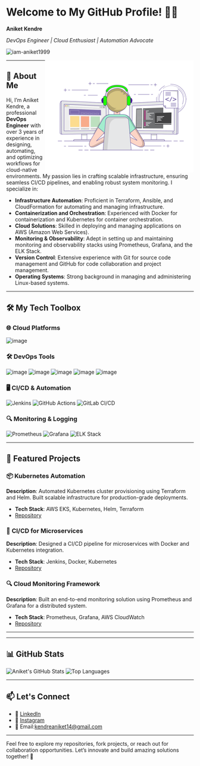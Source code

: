 # Welcome to My GitHub Profile! 👨‍💻
**Aniket Kendre**  

*DevOps Engineer | Cloud Enthusiast | Automation Advocate*       

<p align="left"> <img src="https://komarev.com/ghpvc/?username=iam-aniket1999&label=Profile%20views&color=0e75b6&style=flat" alt="iam-aniket1999" /> </p>
<img align="right" alt="Coding" width="400" src="https://raw.githubusercontent.com/devSouvik/devSouvik/master/gif3.gif">

---

## 🌟 About Me
Hi, I’m Aniket Kendre, a professional **DevOps Engineer** with over 3 years of experience in designing, automating, and optimizing workflows for cloud-native environments. My passion lies in crafting scalable infrastructure, ensuring seamless CI/CD pipelines, and enabling robust system monitoring. I specialize in:

- **Infrastructure Automation**: Proficient in Terraform, Ansible, and CloudFormation for automating and managing infrastructure.
- **Containerization and Orchestration**: Experienced with Docker for containerization and Kubernetes for container orchestration.
- **Cloud Solutions**: Skilled in deploying and managing applications on AWS (Amazon Web Services).
- **Monitoring & Observability**: Adept in setting up and maintaining monitoring and observability stacks using Prometheus, Grafana, and the ELK Stack.
- **Version Control**: Extensive experience with Git for source code management and GitHub for code collaboration and project management.
- **Operating Systems**: Strong background in managing and administering Linux-based systems.



---

## 🛠️ My Tech Toolbox

### 🌐 Cloud Platforms
![image](https://github.com/user-attachments/assets/70f61566-716e-48bc-aa3d-73cbf2da6ea8)

### 🛠️ DevOps Tools
![image](https://github.com/user-attachments/assets/24f32876-a2d8-4134-bf9c-eaf15c4f1c4d)
![image](https://github.com/user-attachments/assets/331942f0-a8fa-4317-9cb1-ff6f45d56846)
![image](https://github.com/user-attachments/assets/32306932-d462-4b74-b0d9-d324e546a930)
![image](https://github.com/user-attachments/assets/6e9a5051-1713-4ebe-a45a-85c6922c54de)
![image](https://github.com/user-attachments/assets/57e1ee64-f8e9-4fcf-b46a-a1da4257bc3e)



### 🖥️ CI/CD & Automation
![Jenkins](https://img.shields.io/badge/Jenkins-%23D24939.svg?style=for-the-badge&logo=jenkins&logoColor=white)
![GitHub Actions](https://img.shields.io/badge/GitHub%20Actions-%232671E5.svg?style=for-the-badge&logo=github-actions&logoColor=white)
![GitLab CI/CD](https://img.shields.io/badge/GitLab%20CI/CD-%23FC6D26.svg?style=for-the-badge&logo=gitlab&logoColor=white)

### 🔍 Monitoring & Logging
![Prometheus](https://img.shields.io/badge/Prometheus-%23E6522C.svg?style=for-the-badge&logo=prometheus&logoColor=white)
![Grafana](https://img.shields.io/badge/Grafana-%23F46800.svg?style=for-the-badge&logo=grafana&logoColor=white)
![ELK Stack](https://img.shields.io/badge/ELK-%23005555.svg?style=for-the-badge&logo=elastic-stack&logoColor=white)

---

## 📌 Featured Projects

### 📦 **Kubernetes Automation**
**Description**: Automated Kubernetes cluster provisioning using Terraform and Helm. Built scalable infrastructure for production-grade deployments.
- **Tech Stack**: AWS EKS, Kubernetes, Helm, Terraform
- [Repository](https://github.com/aniketkendre/kubernetes-automation)

### 🚀 **CI/CD for Microservices**
**Description**: Designed a CI/CD pipeline for microservices with Docker and Kubernetes integration.
- **Tech Stack**: Jenkins, Docker, Kubernetes
- [Repository](https://github.com/aniketkendre/cicd-pipeline)

### 🔍 **Cloud Monitoring Framework**
**Description**: Built an end-to-end monitoring solution using Prometheus and Grafana for a distributed system.
- **Tech Stack**: Prometheus, Grafana, AWS CloudWatch
- [Repository](https://github.com/aniketkendre/monitoring-framework)

---
---

## 📊 GitHub Stats

![Aniket's GitHub Stats](https://github-readme-stats.vercel.app/api?username=aniketkendre&show_icons=true&theme=radical)
![Top Languages](https://github-readme-stats.vercel.app/api/top-langs/?username=aniketkendre&layout=compact&theme=radical)

---

## 📫 Let's Connect
- 💼 [LinkedIn](https://www.linkedin.com/in/aniketkendre)
- 📸 [Instagram](https://www.instagram.com/aniket_kendre14)
- 📧 Email:kendreaniket14@gmail.com

---

Feel free to explore my repositories, fork projects, or reach out for collaboration opportunities. Let’s innovate and build amazing solutions together! 🚀
